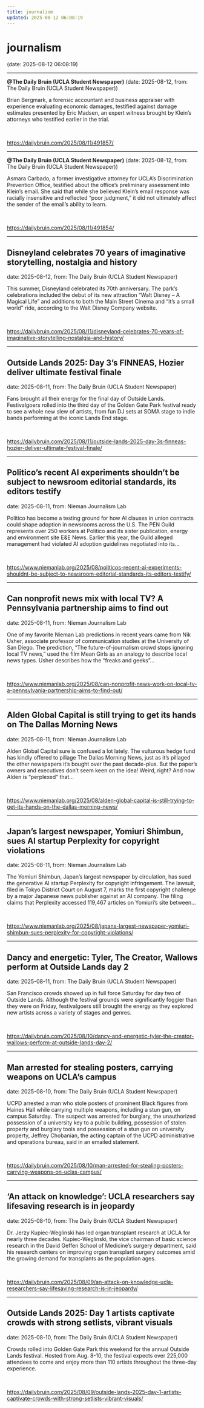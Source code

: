 ```yaml
---
title: journalism
updated: 2025-08-12 06:08:19
---
```


# journalism

(date: 2025-08-12 06:08:19)

---

**@The Daily Bruin (UCLA Student Newspaper)** (date: 2025-08-12, from: The Daily Bruin (UCLA Student Newspaper))

Brian Bergmark, a forensic accountant and business appraiser with experience evaluating economic damages, testified against damage estimates presented by Eric Madsen, an expert witness brought by Klein&#8217;s attorneys who testified earlier in the trial. 

<br> 

<https://dailybruin.com/2025/08/11/491857/>

---

**@The Daily Bruin (UCLA Student Newspaper)** (date: 2025-08-12, from: The Daily Bruin (UCLA Student Newspaper))

Asmara Carbado, a former investigative attorney for UCLA&#8217;s Discrimination Prevention Office, testified about the office’s preliminary assessment into Klein’s email.
She said that while she believed Klein&#8217;s email response was racially insensitive and reflected “poor judgment,” it did not ultimately affect the sender of the email&#8217;s ability to learn. 

<br> 

<https://dailybruin.com/2025/08/11/491854/>

---

## Disneyland celebrates 70 years of imaginative storytelling, nostalgia and history

date: 2025-08-12, from: The Daily Bruin (UCLA Student Newspaper)

This summer, Disneyland celebrated its 70th anniversary.
The park&#8217;s celebrations included the debut of its new attraction &#8220;Walt Disney &#8211; A Magical Life&#8221; and additions to both the Main Street Cinema and &#8220;it&#8217;s a small world&#8221; ride, according to the Walt Disney Company website. 

<br> 

<https://dailybruin.com/2025/08/11/disneyland-celebrates-70-years-of-imaginative-storytelling-nostalgia-and-history/>

---

## Outside Lands 2025: Day 3’s FINNEAS, Hozier deliver ultimate festival finale

date: 2025-08-11, from: The Daily Bruin (UCLA Student Newspaper)

Fans brought all their energy for the final day of Outside Lands.
Festivalgoers rolled into the third day of the Golden Gate Park festival ready to see a whole new slew of artists, from fun DJ sets at SOMA stage to indie bands performing at the iconic Lands End stage. 

<br> 

<https://dailybruin.com/2025/08/11/outside-lands-2025-day-3s-finneas-hozier-deliver-ultimate-festival-finale/>

---

## Politico’s recent AI experiments shouldn’t be subject to newsroom editorial standards, its editors testify

date: 2025-08-11, from: Nieman Journalism Lab

Politico has become a testing ground for how AI clauses in union contracts could shape adoption in newsrooms across the U.S. The PEN Guild represents over 250 workers at Politico and its sister publication, energy and environment site E&#38;E News. Earlier this year, the Guild alleged management had violated AI adoption guidelines negotiated into its... 

<br> 

<https://www.niemanlab.org/2025/08/politicos-recent-ai-experiments-shouldnt-be-subject-to-newsroom-editorial-standards-its-editors-testify/>

---

## Can nonprofit news mix with local TV? A Pennsylvania partnership aims to find out

date: 2025-08-11, from: Nieman Journalism Lab

One of my favorite Nieman Lab predictions in recent years came from Nik Usher, associate professor of communication studies at the University of San Diego. The prediction, “The future-of-journalism crowd stops ignoring local TV news,” used the film Mean Girls as an analogy to describe local news types. Usher describes how the “freaks and geeks”... 

<br> 

<https://www.niemanlab.org/2025/08/can-nonprofit-news-work-on-local-tv-a-pennsylvania-partnership-aims-to-find-out/>

---

## Alden Global Capital is still trying to get its hands on The Dallas Morning News

date: 2025-08-11, from: Nieman Journalism Lab

Alden Global Capital sure is confused a lot lately. The vulturous hedge fund has kindly offered to pillage The Dallas Morning News, just as it&#8217;s pillaged the other newspapers it&#8217;s bought over the past decade-plus. But the paper&#8217;s owners and executives don&#8217;t seem keen on the idea! Weird, right? And now Alden is &#8220;perplexed&#8221; that... 

<br> 

<https://www.niemanlab.org/2025/08/alden-global-capital-is-still-trying-to-get-its-hands-on-the-dallas-morning-news/>

---

## Japan’s largest newspaper, Yomiuri Shimbun, sues AI startup Perplexity for copyright violations

date: 2025-08-11, from: Nieman Journalism Lab

The Yomiuri Shimbun, Japan’s largest newspaper by circulation, has sued the generative AI startup Perplexity for copyright infringement. The lawsuit, filed in Tokyo District Court on August 7, marks the first copyright challenge by a major Japanese news publisher against an AI company. The filing claims that Perplexity accessed 119,467 articles on Yomiuri&#8217;s site between... 

<br> 

<https://www.niemanlab.org/2025/08/japans-largest-newspaper-yomiuri-shimbun-sues-perplexity-for-copyright-violations/>

---

## Dancy and energetic: Tyler, The Creator, Wallows perform at Outside Lands day 2

date: 2025-08-11, from: The Daily Bruin (UCLA Student Newspaper)

San Francisco crowds showed up in full force Saturday for day two of Outside Lands.
Although the festival grounds were significantly foggier than they were on Friday, festivalgoers still brought the energy as they explored new artists across a variety of stages and genres. 

<br> 

<https://dailybruin.com/2025/08/10/dancy-and-energetic-tyler-the-creator-wallows-perform-at-outside-lands-day-2/>

---

## Man arrested for stealing posters, carrying weapons on UCLA’s campus

date: 2025-08-10, from: The Daily Bruin (UCLA Student Newspaper)

UCPD arrested a man who stole posters of prominent Black figures from Haines Hall while carrying multiple weapons, including a stun gun, on campus Saturday.&#160;
The suspect was arrested for burglary, the unauthorized possession of a university key to a public building, possession of stolen property and burglary tools and possession of a stun gun on university property, Jeffrey Chobanian, the acting captain of the UCPD administrative and operations bureau, said in an emailed statement. 

<br> 

<https://dailybruin.com/2025/08/10/man-arrested-for-stealing-posters-carrying-weapons-on-uclas-campus/>

---

## ‘An attack on knowledge’: UCLA researchers say lifesaving research is in jeopardy

date: 2025-08-10, from: The Daily Bruin (UCLA Student Newspaper)

Dr. Jerzy Kupiec-Weglinski has led organ transplant research at UCLA for nearly three decades.
Kupiec-Weglinski, the vice chairman of basic science research in the David Geffen School of Medicine&#8217;s surgery department, said his research centers on improving organ transplant surgery outcomes amid the growing demand for transplants as the population ages. 

<br> 

<https://dailybruin.com/2025/08/09/an-attack-on-knowledge-ucla-researchers-say-lifesaving-research-is-in-jeopardy/>

---

## Outside Lands 2025: Day 1 artists captivate crowds with strong setlists, vibrant visuals

date: 2025-08-10, from: The Daily Bruin (UCLA Student Newspaper)

Crowds rolled into Golden Gate Park this weekend for the annual Outside Lands festival.
Hosted from Aug. 8-10, the festival expects over 225,000 attendees to come and enjoy more than 110 artists throughout the three-day experience. 

<br> 

<https://dailybruin.com/2025/08/09/outside-lands-2025-day-1-artists-captivate-crowds-with-strong-setlists-vibrant-visuals/>

